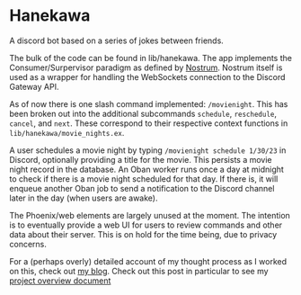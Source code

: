 # Hanekawa

A discord bot based on a series of jokes between friends. 

The bulk of the code can be found in lib/hanekawa. The app implements the Consumer/Surpervisor paradigm as defined by [Nostrum](https://github.com/Kraigie/nostrum). Nostrum itself is used as a wrapper for handling the WebSockets connection to the Discord Gateway API.

As of now there is one slash command implemented: `/movienight`. This has been broken out into the additional subcommands `schedule`, `reschedule`, `cancel`, and `next`. These correspond to their respective context functions in `lib/hanekawa/movie_nights.ex`. 

A user schedules a movie night by typing `/movienight schedule 1/30/23` in Discord, optionally providing a title for the movie. This persists a movie night record in the database. An Oban worker runs once a day at midnight to check if there is a movie night scheduled for that day. If there is, it will enqueue another Oban job to send a notification to the Discord channel later in the day (when users are awake).

The Phoenix/web elements are largely unused at the moment. The intention is to eventually provide a web UI for users to review commands and other data about their server. This is on hold for the time being, due to privacy concerns.

For a (perhaps overly) detailed account of my thought process as I worked on this, check out [my blog](https://shaka-n.github.io). Check out this post in particular to see my [project overview document](https://shaka-n.github.io/general/2023/05/15/developing-a-personal-project-part-3.html)
